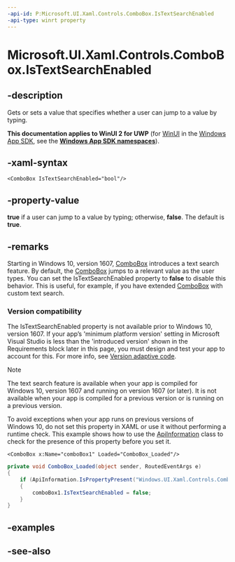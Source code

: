 ```yaml
---
-api-id: P:Microsoft.UI.Xaml.Controls.ComboBox.IsTextSearchEnabled
-api-type: winrt property
---
```


<!-- Property syntax
public bool IsTextSearchEnabled { get;  set; }
-->

# Microsoft.UI.Xaml.Controls.ComboBox.IsTextSearchEnabled

## -description
Gets or sets a value that specifies whether a user can jump to a value by typing.

**This documentation applies to WinUI 2 for UWP** (for [WinUI](/windows/apps/winui/winui3/) in the [Windows App SDK](/windows/apps/windows-app-sdk/), see the **[Windows App SDK namespaces](/windows/windows-app-sdk/api/winrt/)**).

## -xaml-syntax
```xaml
<ComboBox IsTextSearchEnabled="bool"/>

```


## -property-value
**true** if a user can jump to a value by typing; otherwise, **false**. The default is **true**.

## -remarks
Starting in Windows 10, version 1607, [ComboBox](combobox.md) introduces a text search feature. By default, the [ComboBox](combobox.md) jumps to a relevant value as the user types. You can set the IsTextSearchEnabled property to **false** to disable this behavior. This is useful, for example, if you have extended [ComboBox](combobox.md) with custom text search.

### Version compatibility

The IsTextSearchEnabled property is not available prior to Windows 10, version 1607. If your app’s 'minimum platform version' setting in Microsoft Visual Studio is less than the 'introduced version' shown in the Requirements block later in this page, you must design and test your app to account for this. For more info, see [Version adaptive code](/windows/uwp/debug-test-perf/version-adaptive-code).

> [!NOTE]
> The text search feature is available when your app is compiled for Windows 10, version 1607 and running on version 1607 (or later). It is not available when your app is compiled for a previous version or is running on a previous version.

To avoid exceptions when your app runs on previous versions of Windows 10, do not set this property in XAML or use it without performing a runtime check. This example shows how to use the [ApiInformation](/uwp/api/windows.foundation.metadata.apiinformation) class to check for the presence of this property before you set it.

```xaml
<ComboBox x:Name="comboBox1" Loaded="ComboBox_Loaded"/>
```

```csharp
private void ComboBox_Loaded(object sender, RoutedEventArgs e)
{
    if (ApiInformation.IsPropertyPresent("Windows.UI.Xaml.Controls.ComboBox", "IsTextSearchEnabled"))
    {
        comboBox1.IsTextSearchEnabled = false;
    }
}

```



## -examples

## -see-also
